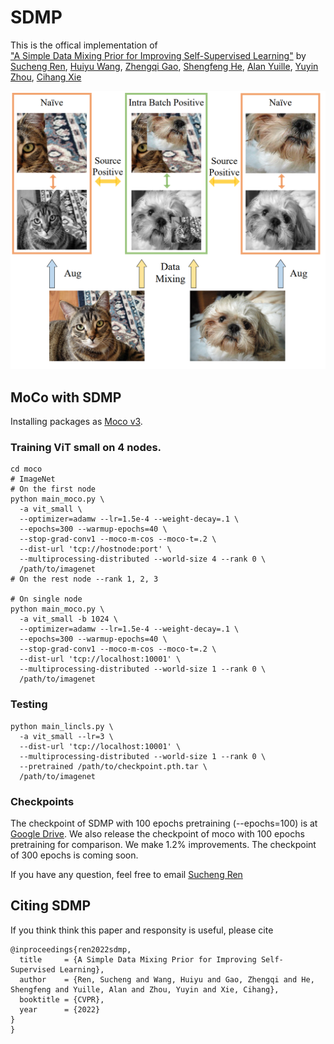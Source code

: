 # SDMP
This is the offical implementation of 	
["A Simple Data Mixing Prior for Improving Self-Supervised Learning"](https://cihangxie.github.io/data/SDMP.pdf)
by [Sucheng Ren](https://oliverrensu.github.io/), [Huiyu Wang](https://csrhddlam.github.io/), [Zhengqi Gao](https://zhengqigao.github.io/), [Shengfeng He](http://www.shengfenghe.com/), [Alan Yuille](http://www.cs.jhu.edu/~ayuille/), [Yuyin Zhou](https://yuyinzhou.github.io/), [Cihang Xie](https://cihangxie.github.io/)

![teaser](method.png)

## MoCo with SDMP
Installing packages as [Moco v3](https://arxiv.org/abs/2104.02057).

### Training ViT small on 4 nodes.
```
cd moco
# ImageNet  
# On the first node
python main_moco.py \
  -a vit_small \
  --optimizer=adamw --lr=1.5e-4 --weight-decay=.1 \
  --epochs=300 --warmup-epochs=40 \
  --stop-grad-conv1 --moco-m-cos --moco-t=.2 \
  --dist-url 'tcp://hostnode:port' \
  --multiprocessing-distributed --world-size 4 --rank 0 \
  /path/to/imagenet
# On the rest node --rank 1, 2, 3

# On single node
python main_moco.py \
  -a vit_small -b 1024 \
  --optimizer=adamw --lr=1.5e-4 --weight-decay=.1 \
  --epochs=300 --warmup-epochs=40 \
  --stop-grad-conv1 --moco-m-cos --moco-t=.2 \
  --dist-url 'tcp://localhost:10001' \
  --multiprocessing-distributed --world-size 1 --rank 0 \
  /path/to/imagenet
```

### Testing
```
python main_lincls.py \
  -a vit_small --lr=3 \
  --dist-url 'tcp://localhost:10001' \
  --multiprocessing-distributed --world-size 1 --rank 0 \
  --pretrained /path/to/checkpoint.pth.tar \
  /path/to/imagenet
  ```

### Checkpoints

The checkpoint of SDMP with 100 epochs pretraining (--epochs=100) is at [Google Drive](https://drive.google.com/drive/folders/1JLbyz5XiJd5D6HyazABSTxc1z0vH-t6S?usp=sharing). We also release the checkpoint of moco with 100 epochs pretraining for comparison. We make 1.2\% improvements. The checkpoint of 300 epochs is coming soon.


If you have any question, feel free to email [Sucheng Ren](oliverrensu@gmail.com)

## Citing SDMP
If you think think this paper and responsity is useful, please cite 
```
@inproceedings{ren2022sdmp,
  title     = {A Simple Data Mixing Prior for Improving Self-Supervised Learning},
  author    = {Ren, Sucheng and Wang, Huiyu and Gao, Zhengqi and He, Shengfeng and Yuille, Alan and Zhou, Yuyin and Xie, Cihang},
  booktitle = {CVPR},
  year      = {2022}
}
}
```
